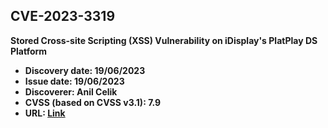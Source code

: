 ## CVE-2023-3319

**Stored Cross-site Scripting (XSS) Vulnerability on iDisplay's PlatPlay DS Platform**

- **Discovery date: 19/06/2023**
- **Issue date: 19/06/2023**
- **Discoverer: Anil Celik**
- **CVSS (based on CVSS v3.1): 7.9**
- **URL: [Link](https://cve.mitre.org/cgi-bin/cvename.cgi?name=CVE-2023-3319)**
